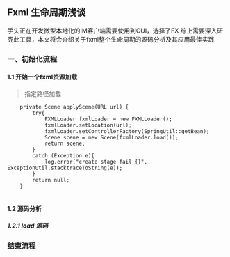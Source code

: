 ## Fxml 生命周期浅谈
手头正在开发微型本地化的IM客户端需要使用到GUI，选择了FX 综上需要深入研究此工具，本文将会介绍关于fxml整个生命周期的源码分析及其应用最佳实践

### 一、初始化流程
#### 1.1 开始一个fxml资源加载
> 指定路径加载

```
    private Scene applyScene(URL url) {
        try{
            FXMLLoader fxmlLoader = new FXMLLoader();
            fxmlLoader.setLocation(url);
            fxmlLoader.setControllerFactory(SpringUtil::getBean);
            Scene scene = new Scene(fxmlLoader.load());
            return scene;
        }
        catch (Exception e){
            log.error("create stage fail {}", ExceptionUtil.stacktraceToString(e));
        }
        return null;
    }
    
```

#### 1.2 源码分析
##### 1.2.1 load 源码

### 结束流程
